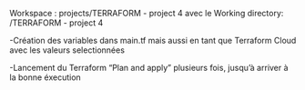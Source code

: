 ﻿Workspace :     projects/TERRAFORM - project 4 avec le Working directory: /TERRAFORM - project 4

-Création des variables dans main.tf mais aussi en tant que Terraform Cloud avec les valeurs selectionnées

-Lancement du Terraform “Plan and apply” plusieurs fois, jusqu’à arriver à la bonne éxecution
